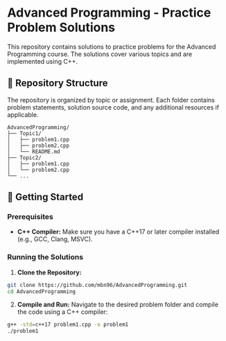 # Advanced Programming - Practice Problem Solutions

This repository contains solutions to practice problems for the Advanced Programming course. The solutions cover various topics and are implemented using C++.

## 📂 Repository Structure

The repository is organized by topic or assignment. Each folder contains problem statements, solution source code, and any additional resources if applicable.

```
AdvancedProgramming/
├── Topic1/
│   ├── problem1.cpp
│   ├── problem2.cpp
│   └── README.md
├── Topic2/
│   ├── problem1.cpp
│   └── problem2.cpp
└── ...
```

## 🚀 Getting Started

### Prerequisites

- **C++ Compiler:** Make sure you have a C++17 or later compiler installed (e.g., GCC, Clang, MSVC).

### Running the Solutions

1. **Clone the Repository:**

```sh
git clone https://github.com/mbn96/AdvancedProgramming.git
cd AdvancedProgramming
```

2. **Compile and Run:** Navigate to the desired problem folder and compile the code using a C++ compiler:

```sh
g++ -std=c++17 problem1.cpp -o problem1
./problem1
```
